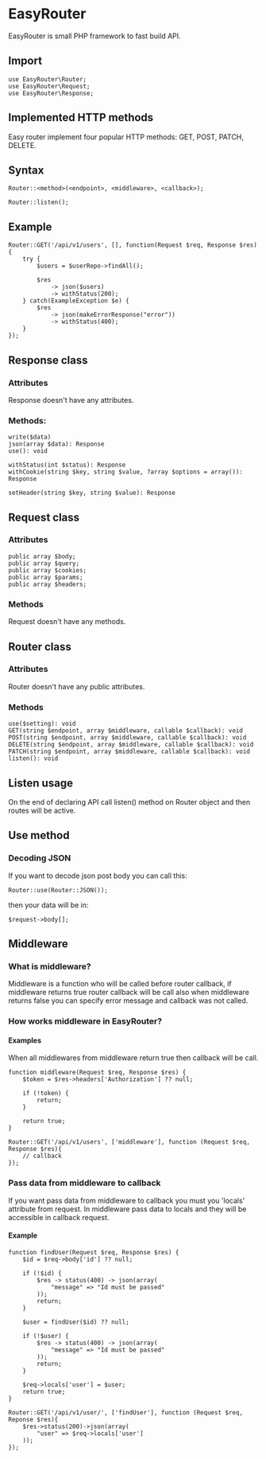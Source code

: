 # EasyRouter
EasyRouter is small PHP framework to fast build API.

## Import

    use EasyRouter\Router;  
    use EasyRouter\Request; 
    use EasyRouter\Response;  
## Implemented HTTP methods
  Easy router implement four popular HTTP methods: GET, POST, PATCH, DELETE.
  
## Syntax
    Router::<method>(<endpoint>, <middleware>, <callback>);

    Router::listen();

## Example
    Router::GET('/api/v1/users', [], function(Request $req, Response $res){
        try {
            $users = $userRepo->findAll();
            
            $res 
                -> json($users)
                -> withStatus(200);
        } catch(ExampleException $e) {
            $res 
                -> json(makeErrorResponse("error"))
                -> withStatus(400);
        }
    });
    
## Response class
### Attributes
Response doesn't have any attributes.

### Methods:
    write($data)
    json(array $data): Response
    use(): void    

    withStatus(int $status): Response
    withCookie(string $key, string $value, ?array $options = array()): Response
    
    setHeader(string $key, string $value): Response
    
## Request class
### Attributes
    public array $body;
    public array $query;
    public array $cookies;
    public array $params;
    public array $headers;
### Methods
Request doesn't have any methods.

## Router class

### Attributes
Router doesn't have any public attributes.

### Methods
    use($setting): void
    GET(string $endpoint, array $middleware, callable $callback): void
    POST(string $endpoint, array $middleware, callable $callback): void
    DELETE(string $endpoint, array $middleware, callable $callback): void
    PATCH(string $endpoint, array $middleware, callable $callback): void
    listen(): void
    
## Listen usage
On the end of declaring API call listen() method on Router object and then routes will be active.

## Use method
### Decoding JSON
If you want to decode json post body you can call this:

    Router::use(Router::JSON());

then your data will be in:

    $request->body[]; 

## Middleware
### What is middleware?
Middleware is a function who will be called before router callback,
if middleware returns true router callback will be call also when
middleware returns false you can specify error message and callback
was not called.

### How works middleware in EasyRouter?
#### Examples
When all middlewares from middleware return true then callback will be call.

    function middleware(Request $req, Response $res) {
        $token = $res->headers['Authorization'] ?? null;

        if (!token) {
            return;
        }

        return true;
    }

    Router::GET('/api/v1/users', ['middleware'], function (Request $req, Response $res){
        // callback
    });

### Pass data from middleware to callback
If you want pass data from middleware to callback you must you 'locals' attribute
from request. In middleware pass data to locals and they will be accessible in callback request.
#### Example
    
    function findUser(Request $req, Response $res) {
        $id = $req->body['id'] ?? null;
    
        if (!$id) {
            $res -> status(400) -> json(array(
                "message" => "Id must be passed"
            ));
            return;
        }

        $user = findUser($id) ?? null;

        if (!$user) {
            $res -> status(400) -> json(array(
                "message" => "Id must be passed"
            ));
            return;
        }

        $req->locals['user'] = $user;
        return true;
    }

    Router::GET('/api/v1/user/', ['findUser'], function (Request $req, Reponse $res){
        $res->status(200)->json(array(
            "user" => $req->locals['user']
        ));
    });
